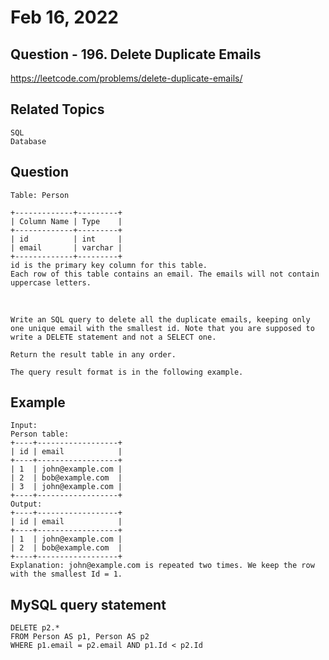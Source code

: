 # Feb 16, 2022
## Question - 196. Delete Duplicate Emails
https://leetcode.com/problems/delete-duplicate-emails/

## Related Topics
    SQL
    Database

## Question
    Table: Person

    +-------------+---------+
    | Column Name | Type    |
    +-------------+---------+
    | id          | int     |
    | email       | varchar |
    +-------------+---------+
    id is the primary key column for this table.
    Each row of this table contains an email. The emails will not contain uppercase letters.

<br>

    Write an SQL query to delete all the duplicate emails, keeping only one unique email with the smallest id. Note that you are supposed to write a DELETE statement and not a SELECT one.

    Return the result table in any order.

    The query result format is in the following example.

## Example
    Input: 
    Person table:
    +----+------------------+
    | id | email            |
    +----+------------------+
    | 1  | john@example.com |
    | 2  | bob@example.com  |
    | 3  | john@example.com |
    +----+------------------+
    Output: 
    +----+------------------+
    | id | email            |
    +----+------------------+
    | 1  | john@example.com |
    | 2  | bob@example.com  |
    +----+------------------+
    Explanation: john@example.com is repeated two times. We keep the row with the smallest Id = 1.

## MySQL query statement
```
DELETE p2.*
FROM Person AS p1, Person AS p2
WHERE p1.email = p2.email AND p1.Id < p2.Id
```